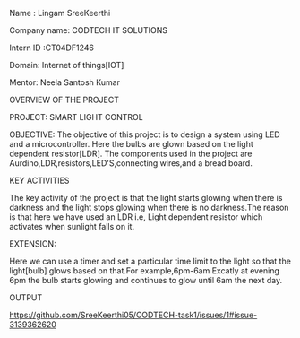 Name : Lingam SreeKeerthi

Company name: CODTECH IT SOLUTIONS

Intern ID :CT04DF1246

Domain: Internet of things[IOT]

Mentor: Neela Santosh Kumar

OVERVIEW OF THE PROJECT

PROJECT: SMART LIGHT CONTROL

 OBJECTIVE: The objective of this project is to design a system using LED and a microcontroller. Here the bulbs are glown based on the light dependent resistor[LDR]. The components used in the project are Aurdino,LDR,resistors,LED'S,connecting wires,and a bread board.

 KEY ACTIVITIES

 The key activity of the project is that the light starts glowing when there is darkness and the light stops glowing when there is no darkness.The reason is that here we have used an LDR i.e, Light dependent resistor which activates when sunlight falls on it.

 EXTENSION:

 Here we can use a timer and set a particular time limit to the light so that the light[bulb] glows based on that.For example,6pm-6am  Excatly at evening 6pm the bulb starts glowing and continues to glow until 6am the next day.

 OUTPUT

 https://github.com/SreeKeerthi05/CODTECH-task1/issues/1#issue-3139362620


